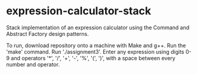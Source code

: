 # expression-calculator-stack
Stack implementation of an expression calculator using the Command and Abstract Factory design patterns.

To run, download repository onto a machine with Make and g++. Run the 'make' command. Run './assignment3'. Enter any expression using digits
0-9 and operators '*', '/', '+', '-', '%', '(', ')', with a space between every number and operator.
